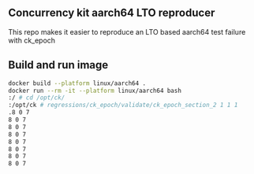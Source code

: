 ## Concurrency kit aarch64 LTO reproducer

This repo makes it easier to reproduce an LTO based aarch64 test failure with ck_epoch

## Build and run image

```bash
docker build --platform linux/aarch64 .
docker run --rm -it --platform linux/aarch64 bash
:/ # cd /opt/ck/
:/opt/ck # regressions/ck_epoch/validate/ck_epoch_section_2 1 1 1
.8 0 7
8 0 7
8 0 7
8 0 7
8 0 7
8 0 7
8 0 7
8 0 7
```
